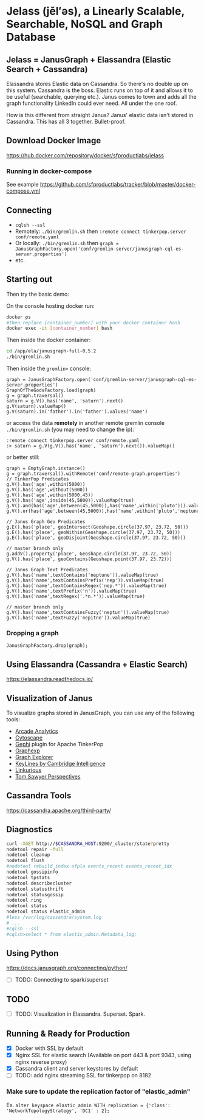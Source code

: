 # Jelass (jĕl′əs), a Linearly Scalable, Searchable, NoSQL and Graph Database
## Jelass = JanusGraph + Elassandra (Elastic Search + Cassandra) 

Elassandra stores Elastic data on Cassandra. So there's no double up on this system. Cassandra is the boss. Elastic runs on top of it and allows it to be useful (searchable, querying etc.). Janus comes to town and adds all the graph functionality LinkedIn could ever need. All under the one roof.

How is this different from straight Janus? Janus' elastic data isn't stored in Cassandra. This has all 3 together. Bullet-proof. 

## Download Docker Image

https://hub.docker.com/repository/docker/sfproductlabs/jelass

### Running in docker-compose 

See example https://github.com/sfproductlabs/tracker/blob/master/docker-compose.yml

## Connecting
- `cqlsh --ssl`
- Remotely: `./bin/gremlin.sh` then `:remote connect tinkerpop.server conf/remote.yaml`
- Or locally: `./bin/gremlin.sh` then `graph = JanusGraphFactory.open('conf/gremlin-server/janusgraph-cql-es-server.properties')` 
- etc.

## Starting out
Then try the basic demo:

On the console hosting docker run:
```bash
docker ps
#then replace [container_number] with your docker container hash
docker exec -it [container_number] bash
```
Then inside the docker container:
```bash
cd /app/ela/janusgraph-full-0.5.2
./bin/gremlin.sh
```

Then inside the `gremlin>` console:

```gremlin
graph = JanusGraphFactory.open('conf/gremlin-server/janusgraph-cql-es-server.properties')
GraphOfTheGodsFactory.load(graph)
g = graph.traversal()
saturn = g.V().has('name', 'saturn').next()
g.V(saturn).valueMap()
g.V(saturn).in('father').in('father').values('name')
```
or access the data **remotely** in another remote gremlin console `./bin/gremlin.sh` (you may need to change the ip):
```
:remote connect tinkerpop.server conf/remote.yaml
:> saturn = g.V(g.V().has('name', 'saturn').next()).valueMap()
```
or better still:
```
graph = EmptyGraph.instance()
g = graph.traversal().withRemote('conf/remote-graph.properties')
// TinkerPop Predicates
g.V().has('age',within(5000))
g.V().has('age',without(5000))
g.V().has('age',within(5000,45))
g.V().has('age',inside(45,5000)).valueMap(true)
g.V().and(has('age',between(45,5000)),has('name',within('pluto'))).valueMap(true)
g.V().or(has('age',between(45,5000)),has('name',within('pluto','neptune'))).valueMap(true)

// Janus Graph Geo Predicates
g.E().has('place', geoIntersect(Geoshape.circle(37.97, 23.72, 50)))
g.E().has('place', geoWithin(Geoshape.circle(37.97, 23.72, 50)))
g.E().has('place', geoDisjoint(Geoshape.circle(37.97, 23.72, 50)))

// master branch only
g.addV().property('place', Geoshape.circle(37.97, 23.72, 50))
g.V().has('place', geoContains(Geoshape.point(37.97, 23.72)))

// Janus Graph Text Predicates
g.V().has('name',textContains('neptune')).valueMap(true)
g.V().has('name',textContainsPrefix('nep')).valueMap(true)
g.V().has('name',textContainsRegex('nep.*')).valueMap(true)
g.V().has('name',textPrefix('n')).valueMap(true)
g.V().has('name',textRegex('.*n.*')).valueMap(true)

// master branch only
g.V().has('name',textContainsFuzzy('neptun')).valueMap(true)
g.V().has('name',textFuzzy('nepitne')).valueMap(true)
```

### Dropping a graph

```JanusGraphFactory.drop(graph);```

## Using Elassandra (Cassandra + Elastic Search)

https://elassandra.readthedocs.io/


## Visualization of Janus

To visualize graphs stored in JanusGraph, you can use any of the following
tools:

* [Arcade Analytics](https://arcadeanalytics.com/usermanual/#arcade-analytics)
* [Cytoscape](http://www.cytoscape.org/)
* [Gephi](https://tinkerpop.apache.org/docs/current/reference/#gephi-plugin)
  plugin for Apache TinkerPop
* [Graphexp](https://github.com/bricaud/graphexp)
* [Graph Explorer](https://github.com/invanalabs/graph-explorer)
* [KeyLines by Cambridge Intelligence](https://cambridge-intelligence.com/visualizing-janusgraph-new-titandb-fork/)
* [Linkurious](https://doc.linkurio.us/ogma/latest/tutorials/janusgraph/)
* [Tom Sawyer Perspectives](https://www.tomsawyer.com/perspectives/)

## Cassandra Tools

https://cassandra.apache.org/third-party/

## Diagnostics

```bash
curl -XGET http://$CASSANDRA_HOST:9200/_cluster/state?pretty
nodetool repair -full
nodetool cleanup
nodetool flush
#nodetool rebuild_index sfpla events_recent events_recent_idx
nodetool gossipinfo
nodetool tpstats
nodetool describecluster
nodetool statusthrift
nodetool statusgossip
nodetool ring
nodetool status
nodetool status elastic_admin
#less /var/log/cassandra/system.log
# ...
#cqlsh --ssl
#cqlsh>select * from elastic_admin.Metadata_log;
```

## Using Python

https://docs.janusgraph.org/connecting/python/
- [ ] TODO: Connecting to spark/superset


## TODO

- [ ] TODO: Visualization in Elassandra. Superset. Spark.

## Running & Ready for Production
- [x] Docker with SSL by default
- [x] Nginx SSL for elastic search (Available on port 443 & port 9343, using nginx reverse proxy)
- [x] Cassandra client and server keystores by default
- [ ] TODO: add nginx streaming SSL for tinkerpop on 8182

### Make sure to update the replication factor of  "elastic_admin"
Ex. ```alter keyspace elastic_admin WITH replication = {'class': 'NetworkTopologyStrategy', 'DC1' : 2};```

